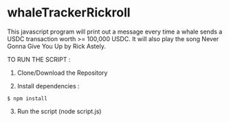 # whaleTrackerRickroll
This javascript program will print out a message every time a whale sends a USDC transaction worth >= 100,000 USDC.  It will also play the song Never Gonna Give You Up by Rick Astely.  

TO RUN THE SCRIPT :

1. Clone/Download the Repository 

2. Install dependencies :
```
$ npm install
```

3. Run the script (node script.js)  
